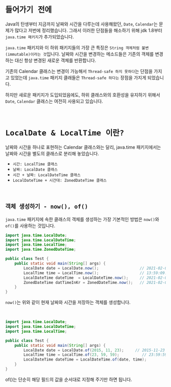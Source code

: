# `들어가기 전에`

Java의 탄생부터 지금까지 날짜와 시간을 다루는데 사용해왔던, `Date`, `Calendar`는 문제가 많다고 저번에 정리했습니다. 그래서 이러한 단점들을 해소하기 위해
jdk 1.8부터 `java.time 패키지`가 추가되었습니다. 

`java.time` 패키지와 이 하위 패키지들의 가장 큰 특징은 `String 객체처럼 불변(immutable)이라는 것`입니다. 날짜와 시간을 변경하는 메소드들은 기존의 객체를 변경하는 대신 항상 변경된 새로운 객체를 반환합니다. 

기존의 Calendar 클래스는 변경이 가능해서 `Thread-safe 하지 못하다`는 단점을 가지고 있었는데 `java.time` 패키지 클래들은 `Thread-safe 하다는` 장점을 가지게 되었습니다. 

하지만 새로운 패키지가 도입되었음에도, 하위 클래스와의 호환성을 유지하기 위해서 `Date`, `Calendar` 클래스는 여전히 사용되고 있습니다. 

<br>

# `LocalDate & LocalTime 이란?`

날짜와 시간을 하나로 표현하는 Calendar 클래스와는 달리, java.time 패키지에서는 날짜와 시간을 별도의 클래스로 분리해 놓았습니다. 

- `시간: LocalTime 클래스`
- `날짜: LocalDate 클래스`
- `시간 + 날짜: LocalDateTime 클래스`
- `LocalDateTime + 시간대: ZonedDateTime 클래스`

<br>

## `객체 생성하기 - now(), of()`

`java.time` 패키지에 속한 클래스의 객체를 생성하는 가장 기본적인 방법은 `now()`와 `of()`를 사용하는 것입니다. 

```java
import java.time.LocalDate;
import java.time.LocalDateTime;
import java.time.LocalTime;
import java.time.ZonedDateTime;

public class Test {
    public static void main(String[] args) {
        LocalDate date = LocalDate.now();                  // 2021-02-05
        LocalTime time = LocalTime.now();                  // 13:59:09.559
        LocalDateTime dateTime  = LocalDateTime.now();     // 2021-02-05T13:59:37.534
        ZonedDateTime datTimeInKr = ZonedDateTime.now();   // 2021-02-05T14:00:14.068+09:00[Asia/Seoul]
    }
}
```

`now()`는 위와 같이 현재 날짜와 시간을 저장하는 객체를 생성합니다. 

<br>

```java
import java.time.LocalDate;
import java.time.LocalDateTime;
import java.time.LocalTime;

public class Test {
    public static void main(String[] args) {
        LocalDate date = LocalDate.of(2015, 11, 23);     // 2015-11-23
        LocalTime time = LocalTime.of(23, 59, 59);          // 23:59:59
        LocalDateTime dateTime = LocalDateTime.of(date, time);                    // 2015-11-23T23:59:59
    }
}
```

of()는 단순히 해당 필드의 값을 순서대로 지정해 주기만 하면 됩니다.